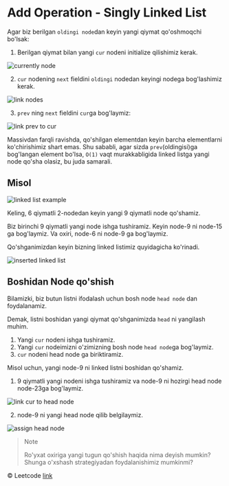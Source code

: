 # Add Operation - Singly Linked List

Agar biz berilgan `oldingi node`dan keyin yangi qiymat qo'oshmoqchi bo'lsak:

1. Berilgan qiymat bilan yangi `cur` nodeni initialize qilishimiz kerak.

![currently node](https://s3-lc-upload.s3.amazonaws.com/uploads/2018/04/26/screen-shot-2018-04-25-at-163224.png)

2. `cur` nodening `next` fieldini `oldingi` nodedan keyingi nodega bog'lashimiz kerak.

![link nodes](https://s3-lc-upload.s3.amazonaws.com/uploads/2018/04/26/screen-shot-2018-04-25-at-163234.png)

3. `prev` ning `next` fieldini `cur`ga bog'laymiz:

![link prev to cur](https://s3-lc-upload.s3.amazonaws.com/uploads/2018/04/26/screen-shot-2018-04-25-at-163243.png)

Massivdan farqli ravishda, qo'shilgan elementdan keyin barcha elementlarni ko'chirishimiz shart emas. Shu sababli, agar sizda `prev`(oldingisi)ga bog'langan element bo'lsa,  `O(1)` vaqt murakkabligida linked listga yangi node qo'sha olasiz, bu juda samarali.

## Misol

![linked list example](https://s3-lc-upload.s3.amazonaws.com/uploads/2018/04/12/screen-shot-2018-04-12-at-152754.png)

Keling, 6 qiymatli 2-nodedan keyin yangi 9 qiymatli node qo'shamiz.

Biz birinchi 9 qiymatli yangi node ishga tushiramiz. Keyin node-9 ni node-15 ga bog'laymiz. Va oxiri, node-6 ni node-9 ga bog'laymiz.

Qo'shganimizdan keyin bizning linked listimiz quyidagicha ko'rinadi.

![inserted linked list](https://s3-lc-upload.s3.amazonaws.com/uploads/2018/04/12/screen-shot-2018-04-12-at-154238.png)

## Boshidan Node qo'shish

Bilamizki, biz butun listni ifodalash uchun bosh node `head node` dan foydalanamiz.

Demak, listni boshidan yangi qiymat qo'shganimizda `head` ni yangilash muhim.

1. Yangi `cur` nodeni ishga tushiramiz.
2. Yangi `cur` nodeimizni o'zimizning bosh node `head node`ga bog'laymiz.
3. `cur` nodeni head node ga biriktiramiz.

Misol uchun, yangi node-9 ni linked listni boshidan qo'shamiz.

1. 9 qiymatli yangi nodeni ishga tushiramiz va node-9 ni hozirgi head node node-23ga bog'laymiz.

![link cur to head node](https://s3-lc-upload.s3.amazonaws.com/uploads/2018/04/19/screen-shot-2018-04-19-at-125118.png)

2. node-9 ni yangi head node qilib belgilaymiz.

![assign head node](https://s3-lc-upload.s3.amazonaws.com/uploads/2018/04/19/screen-shot-2018-04-19-at-125350.png)

> Note
>
> Ro'yxat oxiriga yangi tugun qo'shish haqida nima deyish mumkin? Shunga o'xshash strategiyadan foydalanishimiz mumkinmi?

© Leetcode [link](https://leetcode.com/explore/learn/card/linked-list/209/singly-linked-list/1288/)